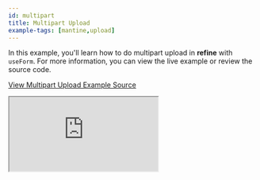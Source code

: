 ```yaml
---
id: multipart
title: Multipart Upload
example-tags: [mantine,upload]
---
```


In this example, you'll learn how to do multipart upload in **refine** with `useForm`. For more information, you can view the live example or review the source code.

[View Multipart Upload Example Source](https://github.com/refinedev/refine/tree/master/examples/upload-mantine-multipart)

<iframe loading="lazy" src="https://stackblitz.com/github/refinedev/refine/tree/master/examples/upload-mantine-multipart?embed=1&view=preview&theme=dark&preset=node&ctl=1"
    style={{width: "100%", height:"80vh", border: "0px", borderRadius: "8px", overflow:"hidden"}}
    title="mantine-multipart-upload"
></iframe>
